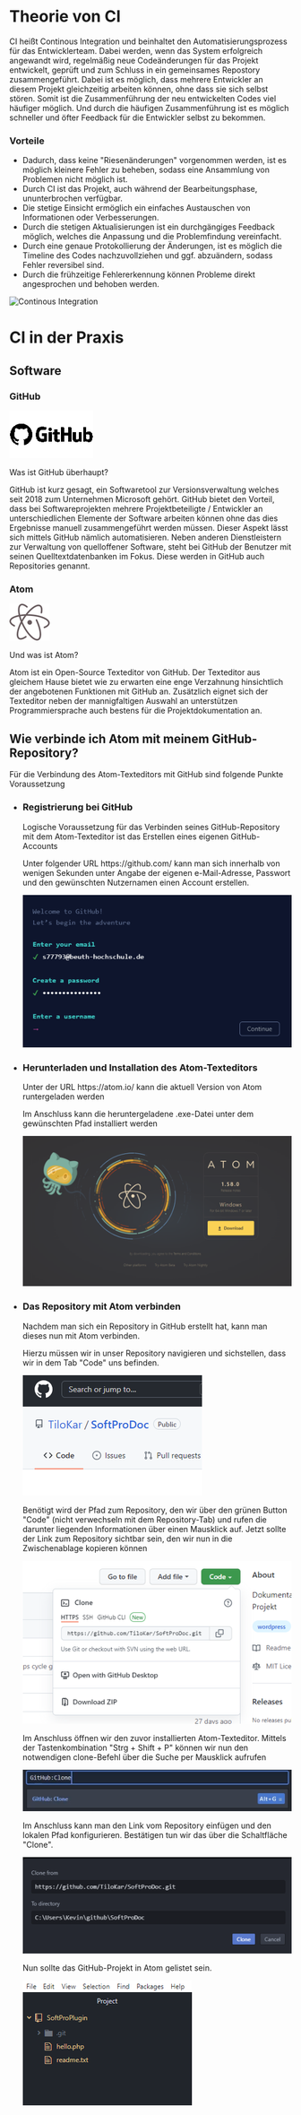 # Theorie von CI
CI heißt Continous Integration und beinhaltet den Automatisierungsprozess für das Entwicklerteam. Dabei werden, wenn das System erfolgreich angewandt wird, regelmäßig neue Codeänderungen für das Projekt entwickelt, geprüft und zum Schluss in ein gemeinsames Repostory zusammengeführt.
Dabei ist es möglich, dass mehrere Entwickler an diesem Projekt gleichzeitig arbeiten können, ohne dass sie sich selbst stören. Somit ist die Zusammenführung der neu entwickelten Codes viel häufiger möglich. Und durch die häufigen Zusammenführung ist es möglich schneller und öfter Feedback für die Entwickler selbst zu bekommen.

<h3>Vorteile</h3>

* Dadurch, dass keine "Riesenänderungen" vorgenommen werden, ist es möglich kleinere Fehler zu beheben, sodass eine Ansammlung von Problemen nicht möglich ist.
* Durch CI ist das Projekt, auch während der Bearbeitungsphase, ununterbrochen verfügbar.
* Die stetige Einsicht ermöglich ein einfaches Austauschen von Informationen oder Verbesserungen.
* Durch die stetigen Aktualisierungen ist ein durchgängiges Feedback möglich, welches die Anpassung und die Problemfindung vereinfacht.
* Durch eine genaue Protokollierung der Änderungen, ist es möglich die Timeline des Codes nachzuvollziehen und ggf. abzuändern, sodass Fehler reversibel sind.
* Durch die frühzeitige Fehlererkennung können Probleme direkt angesprochen und behoben werden.

![Continous Integration](https://i.imgur.com/OejDwPS.png "Continous Integration Circle")


# CI in der Praxis
<h2>Software</h2>
  <h3> GitHub </h3>
    <img src="https://github.com/TiloKar/SoftProDoc/blob/main/img/logo_github_icon_text_150x84.png?raw=true" alt="logo_github" />
    <p> Was ist GitHub überhaupt?</p>
    <p> GitHub ist kurz gesagt, ein Softwaretool zur Versionsverwaltung welches seit 2018 zum Unternehmen Microsoft gehört. GitHub bietet den Vorteil, dass bei Softwareprojekten mehrere Projektbeteiligte / Entwickler an unterschiedlichen Elemente der Software arbeiten können ohne das dies Ergebnisse manuell zusammengeführt werden müssen. Dieser Aspekt lässt sich mittels GitHub nämlich automatisieren. Neben anderen Dienstleistern zur Verwaltung von quelloffener Software, steht bei GitHub der Benutzer mit seinen Quelltextdatenbanken im Fokus. Diese werden in GitHub auch Repositories genannt.

  <h3> Atom </h3>
  <img src="https://github.com/TiloKar/SoftProDoc/blob/main/img/logo_atom_72x66px.png?raw=true" alt="logo_atom"/>
  <p> Und was ist Atom? </p>
  <p> Atom ist ein Open-Source Texteditor von GitHub. Der Texteditor aus gleichem Hause bietet wie zu erwarten eine enge Verzahnung hinsichtlich der angebotenen Funktionen mit GitHub an. Zusätzlich eignet sich der Texteditor neben der mannigfaltigen Auswahl an unterstützen Programmiersprache auch bestens für die Projektdokumentation an.</p>

<h2> Wie verbinde ich Atom mit meinem GitHub-Repository? </h2>
  <p> Für die Verbindung des Atom-Texteditors mit GitHub sind folgende Punkte Voraussetzung </p>
  <ul>
    <li>
       <h3>Registrierung bei GitHub</h3>
        <p> Logische Voraussetzung für das Verbinden seines GitHub-Repository mit dem Atom-Texteditor ist das Erstellen eines eigenen GitHub-Accounts</p>
        <p> Unter folgender URL https://github.com/ kann man sich innerhalb von wenigen Sekunden unter Angabe der eigenen e-Mail-Adresse, Passwort und den gewünschten Nutzernamen einen Account erstellen.</p>
        <img src="https://github.com/TiloKar/SoftProDoc/blob/main/img/github_sign_in.png?raw=true" alt="github_signin" />
    </li>
    <li>
      <h3>Herunterladen und Installation des Atom-Texteditors</h3>
        <p> Unter der URL https://atom.io/ kann die aktuell Version von Atom runtergeladen werden</p>
        <p> Im Anschluss kann die heruntergeladene .exe-Datei unter dem gewünschten Pfad installiert werden </p>
        <img src="https://github.com/TiloKar/SoftProDoc/blob/main/img/atom_download.png?raw=true" alt="download_page_atom" />
    </li>      
    <li>
      <h3>Das Repository mit Atom verbinden</h3>
        <p>Nachdem man sich ein Repository in GitHub erstellt hat, kann man dieses nun mit Atom verbinden.</p>
        <p>Hierzu müssen wir in unser Repository navigieren und sichstellen, dass wir in dem Tab "Code" uns befinden. </p>
        <img src="https://github.com/TiloKar/SoftProDoc/blob/main/img/repository_code.png?raw=true" alt="repository_tab_code" />
        <p>Benötigt wird der Pfad zum Repository, den wir über den grünen Button "Code" (nicht verwechseln mit dem Repository-Tab) und rufen die darunter liegenden Informationen über einen Mausklick auf. Jetzt sollte der Link zum Repository sichtbar sein, den wir nun in die Zwischenablage kopieren können</p>
        <img src="https://github.com/TiloKar/SoftProDoc/blob/main/img/repository_link.png?raw=true" alt="repository_link" />
        <p>Im Anschluss öffnen wir den zuvor installierten Atom-Texteditor. Mittels der Tastenkombination "Strg + Shift + P" können wir nun den notwendigen clone-Befehl über die Suche per Mausklick aufrufen</p>
        <img src="https://github.com/TiloKar/SoftProDoc/blob/main/img/atom_clone_command.png?raw=true" alt="atom_clone_command"/>
        <p>Im Anschluss kann man den Link vom Repository einfügen und den lokalen Pfad konfigurieren. Bestätigen tun wir das über die Schaltfläche "Clone".</p>
        <img src="https://github.com/TiloKar/SoftProDoc/blob/main/img/atom_clone_command_link.png?raw=true" alt="atom_clone_command_link"/>
        <p>Nun sollte das GitHub-Projekt in Atom gelistet sein.</p>
        <img src="https://github.com/TiloKar/SoftProDoc/blob/main/img/atom_projects.png?raw=true" alt="atom_projects"/>
    </li>
  </ul>
